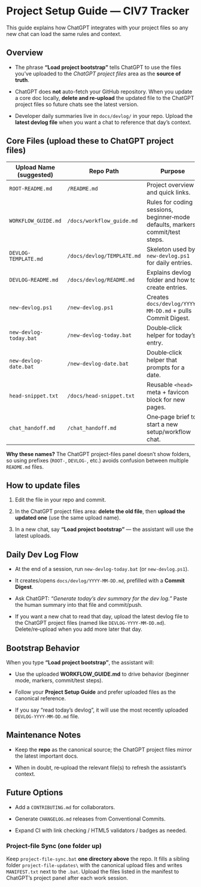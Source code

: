 # Project Setup Guide — CIV7 Tracker

This guide explains how ChatGPT integrates with your project files so any new chat can load the same rules and context.

## Overview

- The phrase **“Load project bootstrap”** tells ChatGPT to use the files you’ve uploaded to the *ChatGPT project files* area as the **source of truth**.

- ChatGPT does **not** auto-fetch your GitHub repository. When you update a core doc locally, **delete and re‑upload** the updated file to the ChatGPT project files so future chats see the latest version.

- Developer daily summaries live in `docs/devlog/` in your repo. Upload the **latest devlog file** when you want a chat to reference that day’s context.

## Core Files (upload these to ChatGPT project files)

| Upload Name (suggested) | Repo Path | Purpose |
| --- | --- | --- |
| `ROOT-README.md` | `/README.md` | Project overview and quick links. |
| `WORKFLOW_GUIDE.md` | `/docs/workflow_guide.md` | Rules for coding sessions, beginner‑mode defaults, markers, commit/test steps. |
| `DEVLOG-TEMPLATE.md` | `/docs/devlog/TEMPLATE.md` | Skeleton used by `new-devlog.ps1` for daily entries. |
| `DEVLOG-README.md` | `/docs/devlog/README.md` | Explains devlog folder and how to create entries. |
| `new-devlog.ps1` | `/new-devlog.ps1` | Creates `docs/devlog/YYYY-MM-DD.md` + pulls Commit Digest. |
| `new-devlog-today.bat` | `/new-devlog-today.bat` | Double‑click helper for today’s entry. |
| `new-devlog-date.bat` | `/new-devlog-date.bat` | Double‑click helper that prompts for a date. |
| `head-snippet.txt` | `/docs/head-snippet.txt` | Reusable `<head>` meta + favicon block for new pages. |
| `chat_handoff.md` | `/chat_handoff.md` | One‑page brief to start a new setup/workflow chat. |

**Why these names?** The ChatGPT project-files panel doesn’t show folders, so using prefixes (`ROOT-`, `DEVLOG-`, etc.) avoids confusion between multiple `README.md` files.

## How to update files

1. Edit the file in your repo and commit.

2. In the ChatGPT project files area: **delete the old file**, then **upload the updated one** (use the same upload name).

3. In a new chat, say **“Load project bootstrap”** — the assistant will use the latest uploads.

## Daily Dev Log Flow

- At the end of a session, run `new-devlog-today.bat` (or `new-devlog.ps1`).

- It creates/opens `docs/devlog/YYYY-MM-DD.md`, prefilled with a **Commit Digest**.

- Ask ChatGPT: *“Generate today’s dev summary for the dev log.”* Paste the human summary into that file and commit/push.

- If you want a new chat to read that day, upload the latest devlog file to the ChatGPT project files (named like `DEVLOG-YYYY-MM-DD.md`). Delete/re‑upload when you add more later that day.

## Bootstrap Behavior

When you type **“Load project bootstrap”**, the assistant will:

- Use the uploaded **WORKFLOW_GUIDE.md** to drive behavior (beginner mode, markers, commit/test steps).

- Follow your **Project Setup Guide** and prefer uploaded files as the canonical reference.

- If you say “read today’s devlog”, it will use the most recently uploaded `DEVLOG-YYYY-MM-DD.md` file.

## Maintenance Notes

- Keep the **repo** as the canonical source; the ChatGPT project files mirror the latest important docs.

- When in doubt, re‑upload the relevant file(s) to refresh the assistant’s context.

## Future Options

- Add a `CONTRIBUTING.md` for collaborators.

- Generate `CHANGELOG.md` releases from Conventional Commits.

- Expand CI with link checking / HTML5 validators / badges as needed.

### Project-file Sync (one folder up)

Keep `project-file-sync.bat` **one directory above** the repo. It fills a sibling folder `project-file-updates\` with the canonical upload files and writes `MANIFEST.txt` next to the `.bat`. Upload the files listed in the manifest to ChatGPT’s project panel after each work session.
